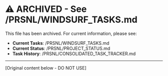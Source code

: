 # ⚠️ ARCHIVED - See /PRSNL/WINDSURF_TASKS.md
This file has been archived. For current information, please see:
- **Current Tasks**: /PRSNL/WINDSURF_TASKS.md
- **Current Status**: /PRSNL/PROJECT_STATUS.md
- **Task History**: /PRSNL/CONSOLIDATED_TASK_TRACKER.md

---
[Original content below - DO NOT USE]